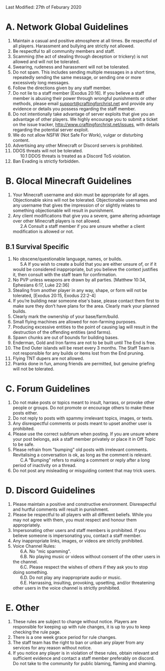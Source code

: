 Last Modified: 27th of Feburary 2020

# A. Network Global Guidelines
1. Maintain a casual and positive atmosphere at all times. Be respectful of all players. Harassment and bullying are strictly not allowed.
2. Be respectful to all community members and staff.
2. Scamming (the act of stealing through deception or trickery) is not allowed and will not be tolerated.
3. Swearing, rudeness and harassment will not be tolerated.
4. Do not spam. This includes sending multiple messages in a short time, repeatedly sending the same message, or sending one or more excessively long messages.
5. Follow the directions given by any staff member.
6. Do not lie to a staff member [Exodus 20:16]. If you believe a staff member is abusing their power through wrongful punishments or other methods, please email <a href="mailto:support@craftingforchrist.net">support@craftingforchrist.net</a> and provide any evidence or details you possess regarding the staff member.
7. Do not intentionally take advantage of server exploits that give you an advantage of other players. We highly encourage you to submit a ticket on the issue tracker, http://www.craftingforchrist.net/issues, with details regarding the potential server exploit.
8. We do not allow NSFW (Not Safe For Work), vulgar or disturbing content.
9. Advertising any other Minecraft or Discord servers is prohibited.
10. DDOS threats will not be tolerated.<br>
&nbsp;&nbsp;&nbsp;&nbsp;&nbsp;&nbsp;10.1 DDOS threats is treated as a Discord ToS violation.
11. Ban Evading is strictly forbidden.


# B. Glocal Minecraft Guidelines
1. Your Minecraft username and skin must be appropriate for all ages. Objectionable skins will not be tolerated. Objectionable usernames and any username that gives the impression of or slightly relates to something objectionable will result in punishment.
2. Any client modifications that give you a severe, game altering advantage over other Minecraft players is not allowed.<br>
  &nbsp;&nbsp;&nbsp;&nbsp;&nbsp;&nbsp;2.A Consult a staff member if you are unsure whether a client modification is allowed or not.

## B.1 Survival Specific
1. No obscene/questionable language, names, or builds.<br>
  &nbsp;&nbsp;&nbsp;&nbsp;&nbsp;&nbsp;5.A If you wish to create a build that you are either unsure of, or if it would be considered inappropriate, but you believe the context justifies it, then consult with the staff team for confirmation.
2. No PVP unless weapons are drawn by all parties. [Matthew 10:34, Ephesians 6:17, Luke 22:36]
3. Stealing from another player in any way, shape, or form will not be tolerated, [Exodus 20:15, Exodus 22:2-4] 
4. If you’re building near someone else's base, please contact them first to make sure they don’t have plans for the area. Clearly mark your planned builds.
5. Clearly mark the ownership of your base/farm/build.
6. Small flying machines are allowed for non-farming purposes.
7. Producing excessive entities to the point of causing lag will result in the destruction of the offending entities (and farms).
8. Spawn chunks are out of bounds for building bases.
9. Enderman, Gold and Iron farms are not to be built until The End is free.
10. The End Outer islands will be reset every 3 months. The Staff Team is not responsible for any builds or items lost from the End pruning.
11. Flying TNT dupers are not allowed.
12. Pranks done in fun, among friends are permitted, but genuine griefing will not be tolerated.

# C. Forum Guidelines
1. Do not make posts or topics meant to insult, harrass, or provoke other people or groups. Do not promote or encourage others to make these posts either.
2. Do not reply to posts with spammy irrelevant topics, images, or texts. 
3. Any disrespectful comments or posts meant to upset another user is prohibited.
4. Please use the correct subforum when posting. If you are unsure where your post belongs, ask a staff member privately or place it in Off Topic to be safe.
5. Please refrain from "bumping" old posts with irrelevant comments. Revitalising a conversation is ok, as long as the comment is relevant.<br>
  &nbsp;&nbsp;&nbsp;&nbsp;&nbsp;&nbsp;C.A "Bumping" refers to making a comment or reply after a long period of inactivity on a thread.
6. Do not post any misleading or misguiding content that may trick users.

# D. Discord Guidelines
1. Please maintain a positive and constructive environment. Disrespectful and hurtful comments will result in punishment.
2. Please be respectful to all players with all different beliefs. While you may not agree with them, you must respect and honour them appropriately.
3. Impersonating other users and staff members is prohibited. If you believe someone is impersonating you, contact a staff member.
4. Any inappropriate links, images, or videos are strictly prohibited.
5. Voice Channel Rules:<br>
  &nbsp;&nbsp;&nbsp;&nbsp;&nbsp;&nbsp;6.A. No "mic spamming".<br>
  &nbsp;&nbsp;&nbsp;&nbsp;&nbsp;&nbsp;6.B. No playing music or videos without consent of the other users in the channel.<br>
  &nbsp;&nbsp;&nbsp;&nbsp;&nbsp;&nbsp;6.C. Please respect the wishes of others if they ask you to stop doing something.<br>
  &nbsp;&nbsp;&nbsp;&nbsp;&nbsp;&nbsp;6.D. Do not play any inappropriate audio or music.<br>
  &nbsp;&nbsp;&nbsp;&nbsp;&nbsp;&nbsp;6.E. Harrassing, insulting, provoking, upsetting, and/or threatening other users in the voice channel is strictly prohibited.

# E. Other
1. These rules are subject to change without notice. Players are responsible for keeping up with rule changes, it is up to you to keep checking the rule page.
2. There is a one week grace period for rule changes.
3. The staff team has the right to ban or unban any player from any services for any reason without notice.
4. If you notice any player is in violation of these rules, obtain relevant and sufficient evidence and contact a staff member preferably on discord. Do not take to the community for public blaming, flaming and shaming. 
